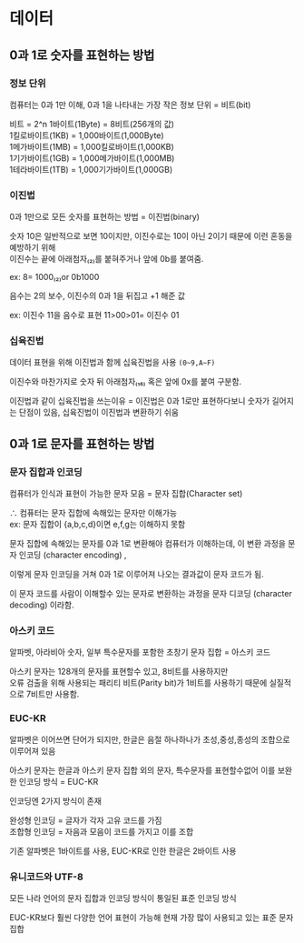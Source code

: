 # 데이터

## 0과 1로 숫자를 표현하는 방법

### 정보 단위

컴퓨터는 0과 1만 이해, 
0과 1을 나타내는 가장 작은 정보 단위 = 비트(bit)

비트 = 2^n
1바이트(1Byte) = 8비트(256개의 값)<br>
1킬로바이트(1KB) = 1,000바이트(1,000Byte)<br>
1메가바이트(1MB) = 1,000킬로바이트(1,000KB)<br>
1기가바이트(1GB) = 1,000메가바이트(1,000MB)<br>
1테라바이트(1TB) = 1,000기가바이트(1,000GB) 

### 이진법

0과 1만으로 모든 숫자를 표현하는 방법 = 이진법(binary)

숫자 10은 일반적으로 보면 10이지만,
이진수로는 10이 아닌 2이기 때문에 이런 혼동을 예방하기 위해<br>
이진수는 끝에 아래첨자₍₂₎를 붙혀주거나 앞에 0b를 붙여줌.

ex: 8= 1000₍₂₎or 0b1000

음수는 2의 보수, 이진수의 0과 1을 뒤집고 +1 해준 값

ex: 이진수 11을 음수로 표현 11>00>01= 이진수 01

### 십육진법

데이터 표현을 위해 이진법과 함께 십육진법을 사용 `(0~9,A~F)`

이진수와 마찬가지로 숫자 뒤 아래첨자₍₁₆₎ 혹은 앞에 0x를 붙여 구분함.

이진법과 같이 십육진법을 쓰는이유 = 이진법은 0과 1로만 표현하다보니 숫자가 길어지는 단점이 있음, 십육진법이 이진법과 변환하기 쉬움

## 0과 1로 문자를 표현하는 방법

### 문자 집합과 인코딩

컴퓨터가 인식과 표현이 가능한 문자 모음 = 문자 집합(Character set)

∴ 컴퓨터는 문자 집합에 속해있는 문자만 이해가능<br>
ex: 문자 집합이 {a,b,c,d}이면 e,f,g는 이해하지 못함

문자 집합에 속해있는 문자를 0과 1로 변환해야 컴퓨터가 이해하는데, 이 변환 과정을 문자 인코딩 (character encoding) ,

이렇게 문자 인코딩을 거쳐 0과 1로 이루어져 나오는 결과값이 문자 코드가 됨.

이 문자 코드를 사람이 이해할수 있는 문자로 변환하는 과정을 문자 디코딩 (character decoding) 이라함. 

### 아스키 코드

알파벳, 아라비아 숫자, 일부 특수문자를 포함한 초창기 문자 집합 = 아스키 코드

아스키 문자는 128개의 문자를 표현할수 있고, 8비트를 사용하지만<br>
오류 검출을 위해 사용되는 패리티 비트(Parity bit)가 1비트를 사용하기 때문에 실질적으로 7비트만 사용함.

### EUC-KR

알파벳은 이어쓰면 단어가 되지만, 한글은 음절 하나하나가 초성,중성,종성의 조합으로 이루어져 있음

아스키 문자는 한글과 아스키 문자 집합 외의 문자, 특수문자를 표현할수없어 이를 보완한 인코딩 방식 = EUC-KR 

인코딩엔 2가지 방식이 존재

완성형 인코딩 = 글자가 각자 고유 코드를 가짐<br>
조합형 인코딩 = 자음과 모음이 코드를 가지고 이를 조합

기존 알파벳은 1바이트를 사용, EUC-KR로 인한 한글은 2바이트 사용

### 유니코드와 UTF-8

모든 나라 언어의 문자 집합과 인코딩 방식이 통일된 표준 인코딩 방식

EUC-KR보다 훨씬 다양한 언어 표현이 가능해 현재 가장 많이 사용되고 있는 표준 문자 집합
